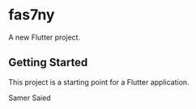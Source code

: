 # fas7ny

A new Flutter project.

## Getting Started

This project is a starting point for a Flutter application.



Samer Saied
